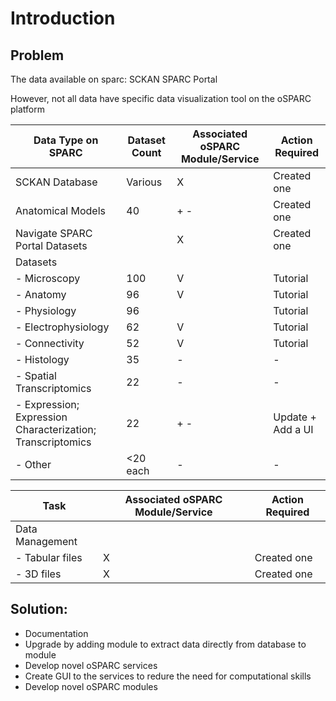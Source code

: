 # 

# Introduction

## Problem

The data available on sparc:
SCKAN
SPARC Portal

However, not all data have specific data visualization tool on the oSPARC platform

| Data Type on SPARC                                | Dataset Count | Associated oSPARC Module/Service | Action Required             |
|---------------------------------------------------|---------------|----------------------------------|-----------------------------|
| SCKAN Database                                    | Various       | X                                | Created one                 |
| Anatomical Models                                 | 40            |  +  -                            | Created one                 |
| Navigate SPARC Portal Datasets                    |               | X                                | Created one                 |
| Datasets                                          |               |                                  |                             |
| - Microscopy                                      | 100           | V                                | Tutorial                    |
| - Anatomy                                         | 96            | V                                | Tutorial                    |
| - Physiology                                      | 96            |                                  | Tutorial                    |
| - Electrophysiology                               | 62            | V                                | Tutorial                    |
| - Connectivity                                    | 52            | V                                | Tutorial                    |
| - Histology                                       | 35            | -                                | -                           |
| - Spatial Transcriptomics                         | 22            | -                                | -                           |
| - Expression; Expression Characterization; Transcriptomics | 22  | +  -                             | Update + Add a UI           |
| - Other                                           | <20 each      | -                                | -                           |



| Task                                | Associated oSPARC Module/Service | Action Required |
|-------------------------------------|----------------------------------|-----------------|
| Data Management                     |                                  |                 |
| - Tabular files                     | X                                | Created one     |
| - 3D files                          | X                                | Created one     |




## Solution: 

* Documentation
* Upgrade by adding module to extract data directly from database to module
* Develop novel oSPARC services
* Create GUI to the services to redure the need for computational skills
* Develop novel oSPARC modules
